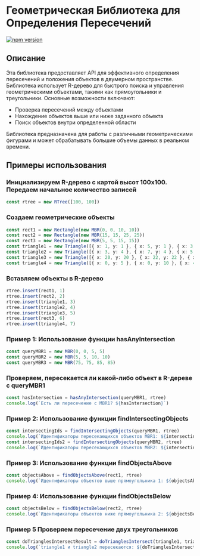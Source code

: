# Геометрическая Библиотека для Определения Пересечений

[![npm version](https://badge.fury.io/js/intersecti0n.svg)](https://www.npmjs.com/package/intersecti0n)

## Описание

Эта библиотека предоставляет API для эффективного определения пересечений и положения объектов в двумерном пространстве. Библиотека использует R-дерево для быстрого поиска и управления геометрическими объектами, такими как прямоугольники и треугольники. Основные возможности включают:

- Проверка пересечений между объектами
- Нахождение объектов выше или ниже заданного объекта
- Поиск объектов внутри определенной области

Библиотека предназначена для работы с различными геометрическими фигурами и может обрабатывать большие объемы данных в реальном времени.

## Примеры использования

### Инициализируем R-дерево с картой высот 100x100. Передаем начальное количество записей
```typescript
const rtree = new RTree([100, 100]) 
```

### Создаем геометрические объекты
```typescript
const rect1 = new Rectangle(new MBR(0, 0, 10, 10))
const rect2 = new Rectangle(new MBR(15, 15, 25, 25))
const rect3 = new Rectangle(new MBR(5, 5, 15, 15))
const triangle1 = new Triangle([{ x: 1, y: 1 }, { x: 5, y: 1 }, { x: 3, y: 4 }])
const triangle2 = new Triangle([{ x: 3, y: 4 }, { x: 7, y: 4 }, { x: 5, y: 6 }])
const triangle3 = new Triangle([{ x: 20, y: 20 }, { x: 22, y: 22 }, { x: 21, y: 25 }])
const triangle4 = new Triangle([{ x: 0, y: 5 }, { x: 0, y: 10 }, { x: 4, y: 7 }])
```

### Вставляем объекты в R-дерево
```typescript
rtree.insert(rect1, 1)
rtree.insert(rect2, 2)
rtree.insert(triangle1, 3)
rtree.insert(triangle2, 4)
rtree.insert(triangle3, 5)
rtree.insert(rect3, 6)
rtree.insert(triangle4, 7)
```

### Пример 1: Использование функции hasAnyIntersection
```typescript
const queryMBR1 = new MBR(0, 0, 5, 5)
const queryMBR2 = new MBR(5, 5, 10, 10)
const queryMBR3 = new MBR(75, 75, 85, 85)
```

### Проверяем, пересекается ли какой-либо объект в R-дереве с queryMBR1
```typescript
const hasIntersection = hasAnyIntersection(queryMBR1, rtree)
console.log(`Есть ли пересечение с MBR1? ${hasIntersection}`)
```

### Пример 2: Использование функции findIntersectingObjects
```typescript
const intersectingIds = findIntersectingObjects(queryMBR1, rtree)
console.log(`Идентификаторы пересекающихся объектов MBR1: ${intersectingIds}`)
const intersectingIds2 = findIntersectingObjects(queryMBR2, rtree)
console.log(`Идентификаторы пересекающихся объектов MBR2: ${intersectingIds2}`)
```

### Пример 3: Использование функции findObjectsAbove
```typescript
const objectsAbove = findObjectsAbove(rect1, rtree) 
console.log(`Идентификаторы объектов выше прямоугольника 1: ${objectsAbove}`)
```

### Пример 4: Использование функции findObjectsBelow
```typescript
const objectsBelow = findObjectsBelow(rect2, rtree) 
console.log(`Идентификаторы объектов ниже прямоугольника 2: ${objectsBelow}`)
```

### Пример 5 Проверяем пересечение двух треугольников
```typescript
const doTrianglesIntersectResult = doTrianglesIntersect(triangle1, triangle2)
console.log(`triangle1 и triangle2 пересекаются: ${doTrianglesIntersectResult}`) 
```
